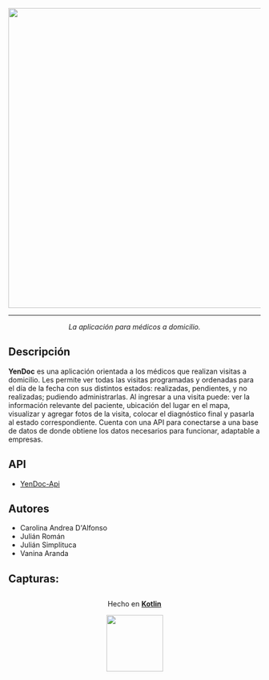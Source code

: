 <p align="center">
  <img src="https://raw.githubusercontent.com/UTN-FRBA-Mobile/YenDoc/main/app/src/main/res/drawable-v24/YenDoc.png" width="600px">
</p>

*** 
<p align="center">
<i>La aplicación para médicos a domicilio.</i>  
</p>  

## Descripción  
**YenDoc** es una aplicación orientada a los médicos que realizan visitas a domicilio. Les permite ver todas las visitas programadas y ordenadas para el día de la fecha con sus distintos estados: realizadas, pendientes, y no realizadas; pudiendo administrarlas.
Al ingresar a una visita puede: ver la información relevante del paciente, ubicación del lugar en el mapa, visualizar y agregar fotos de la visita, colocar el diagnóstico final y pasarla al estado correspondiente.
Cuenta con una API para conectarse a una base de datos de donde obtiene los datos necesarios para funcionar, adaptable a empresas.

## API
- [YenDoc-Api](https://github.com/UTN-FRBA-Mobile/YenDoc/tree/main/api)

## Autores
- Carolina Andrea D'Alfonso</br>
- Julián Román</br>
- Julián Simplituca</br>
- Vanina Aranda

## Capturas:



## 
<p align="center">
  Hecho en <b><a href="https://developer.android.com/kotlin?hl=es">Kotlin</a></b>
</p>
<p align="center">
  <img src="https://raw.githubusercontent.com/UTN-FRBA-Mobile/YenDoc/main/app/src/main/res/drawable-v24/kotlin.png" width="113px"/>
</p>